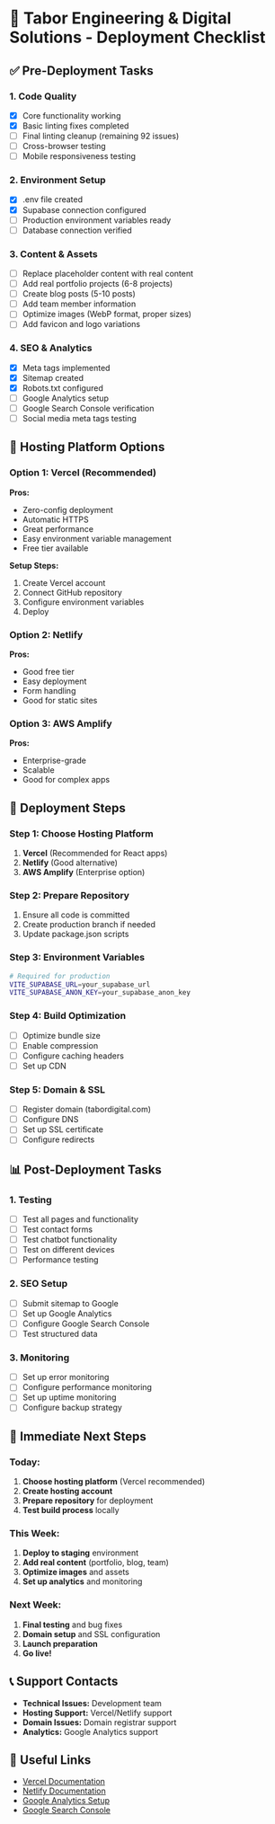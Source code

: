 # 🚀 Tabor Engineering & Digital Solutions - Deployment Checklist

## ✅ Pre-Deployment Tasks

### 1. Code Quality
- [x] Core functionality working
- [x] Basic linting fixes completed
- [ ] Final linting cleanup (remaining 92 issues)
- [ ] Cross-browser testing
- [ ] Mobile responsiveness testing

### 2. Environment Setup
- [x] .env file created
- [x] Supabase connection configured
- [ ] Production environment variables ready
- [ ] Database connection verified

### 3. Content & Assets
- [ ] Replace placeholder content with real content
- [ ] Add real portfolio projects (6-8 projects)
- [ ] Create blog posts (5-10 posts)
- [ ] Add team member information
- [ ] Optimize images (WebP format, proper sizes)
- [ ] Add favicon and logo variations

### 4. SEO & Analytics
- [x] Meta tags implemented
- [x] Sitemap created
- [x] Robots.txt configured
- [ ] Google Analytics setup
- [ ] Google Search Console verification
- [ ] Social media meta tags testing

## 🎯 Hosting Platform Options

### Option 1: Vercel (Recommended)
**Pros:**
- Zero-config deployment
- Automatic HTTPS
- Great performance
- Easy environment variable management
- Free tier available

**Setup Steps:**
1. Create Vercel account
2. Connect GitHub repository
3. Configure environment variables
4. Deploy

### Option 2: Netlify
**Pros:**
- Good free tier
- Easy deployment
- Form handling
- Good for static sites

### Option 3: AWS Amplify
**Pros:**
- Enterprise-grade
- Scalable
- Good for complex apps

## 🔧 Deployment Steps

### Step 1: Choose Hosting Platform
1. **Vercel** (Recommended for React apps)
2. **Netlify** (Good alternative)
3. **AWS Amplify** (Enterprise option)

### Step 2: Prepare Repository
1. Ensure all code is committed
2. Create production branch if needed
3. Update package.json scripts

### Step 3: Environment Variables
```bash
# Required for production
VITE_SUPABASE_URL=your_supabase_url
VITE_SUPABASE_ANON_KEY=your_supabase_anon_key
```

### Step 4: Build Optimization
- [ ] Optimize bundle size
- [ ] Enable compression
- [ ] Configure caching headers
- [ ] Set up CDN

### Step 5: Domain & SSL
- [ ] Register domain (tabordigital.com)
- [ ] Configure DNS
- [ ] Set up SSL certificate
- [ ] Configure redirects

## 📊 Post-Deployment Tasks

### 1. Testing
- [ ] Test all pages and functionality
- [ ] Test contact forms
- [ ] Test chatbot functionality
- [ ] Test on different devices
- [ ] Performance testing

### 2. SEO Setup
- [ ] Submit sitemap to Google
- [ ] Set up Google Analytics
- [ ] Configure Google Search Console
- [ ] Test structured data

### 3. Monitoring
- [ ] Set up error monitoring
- [ ] Configure performance monitoring
- [ ] Set up uptime monitoring
- [ ] Configure backup strategy

## 🎯 Immediate Next Steps

### Today:
1. **Choose hosting platform** (Vercel recommended)
2. **Create hosting account**
3. **Prepare repository** for deployment
4. **Test build process** locally

### This Week:
1. **Deploy to staging** environment
2. **Add real content** (portfolio, blog, team)
3. **Optimize images** and assets
4. **Set up analytics** and monitoring

### Next Week:
1. **Final testing** and bug fixes
2. **Domain setup** and SSL configuration
3. **Launch preparation**
4. **Go live!**

## 📞 Support Contacts

- **Technical Issues:** Development team
- **Hosting Support:** Vercel/Netlify support
- **Domain Issues:** Domain registrar support
- **Analytics:** Google Analytics support

## 🔗 Useful Links

- [Vercel Documentation](https://vercel.com/docs)
- [Netlify Documentation](https://docs.netlify.com/)
- [Google Analytics Setup](https://analytics.google.com/)
- [Google Search Console](https://search.google.com/search-console) 